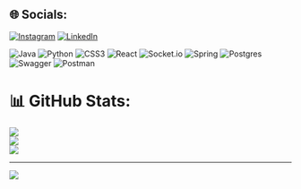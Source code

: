 ## 🌐 Socials:
[![Instagram](https://img.shields.io/badge/Instagram-%23E4405F.svg?logo=Instagram&logoColor=white)](https://instagram.com/h__tungg) [![LinkedIn](https://img.shields.io/badge/LinkedIn-%230077B5.svg?logo=linkedin&logoColor=white)](https://linkedin.com/in/lehoangtung) 

![Java](https://img.shields.io/badge/java-%23ED8B00.svg?style=for-the-badge&logo=java&logoColor=white) ![Python](https://img.shields.io/badge/python-3670A0?style=for-the-badge&logo=python&logoColor=ffdd54) ![CSS3](https://img.shields.io/badge/css3-%231572B6.svg?style=for-the-badge&logo=css3&logoColor=white) ![React](https://img.shields.io/badge/react-%2320232a.svg?style=for-the-badge&logo=react&logoColor=%2361DAFB) ![Socket.io](https://img.shields.io/badge/Socket.io-black?style=for-the-badge&logo=socket.io&badgeColor=010101) ![Spring](https://img.shields.io/badge/spring-%236DB33F.svg?style=for-the-badge&logo=spring&logoColor=white) ![Postgres](https://img.shields.io/badge/postgres-%23316192.svg?style=for-the-badge&logo=postgresql&logoColor=white) ![Swagger](https://img.shields.io/badge/-Swagger-%23Clojure?style=for-the-badge&logo=swagger&logoColor=white) ![Postman](https://img.shields.io/badge/Postman-FF6C37?style=for-the-badge&logo=postman&logoColor=white)
# 📊 GitHub Stats:
![](https://github-readme-stats.vercel.app/api?username=tunghng&theme=calm&hide_border=false&include_all_commits=false&count_private=true)<br/>
![](https://github-readme-streak-stats.herokuapp.com/?user=tunghng&theme=calm&hide_border=false)<br/>
![](https://github-readme-stats.vercel.app/api/top-langs/?username=tunghng&theme=calm&hide_border=false&include_all_commits=false&count_private=true&layout=compact)

---
[![](https://visitcount.itsvg.in/api?id=tunghng&icon=0&color=0)](https://visitcount.itsvg.in)

